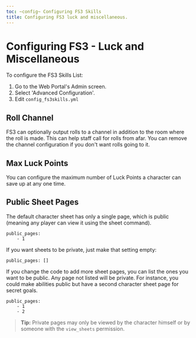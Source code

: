 ```yaml
---
toc: ~config~ Configuring FS3 Skills
title: Configuring FS3 luck and miscellaneous.
---
```

# Configuring FS3 - Luck and Miscellaneous

To configure the FS3 Skills List:

1. Go to the Web Portal's Admin screen.
2. Select 'Advanced Configuration'.
3. Edit `config_fs3skills.yml`

## Roll Channel

FS3 can optionally output rolls to a channel in addition to the room where the roll is made.  This can help staff call for rolls from afar.  You can remove the channel configuration if you don't want rolls going to it.

## Max Luck Points

You can configure the maximum number of Luck Points a character can save up at any one time.

## Public Sheet Pages

The default character sheet has only a single page, which is public (meaning any player can view it using the sheet command).

    public_pages:
        - 1

If you want sheets to be private, just make that setting empty:

    public_pages: []

If you change the code to add more sheet pages, you can list the ones you want to be public.  Any page not listed will be private.  For instance, you could make abilities public but have a second character sheet page for secret goals.

    public_pages:
        - 1
        - 2

> **Tip:** Private pages may only be viewed by the character himself or by someone with the `view_sheets` permission.